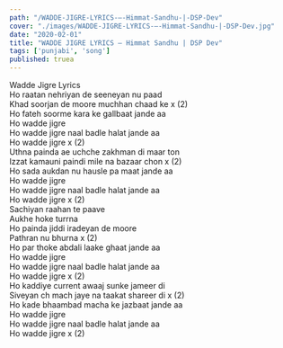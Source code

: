 ```yaml
---
path: "/WADDE-JIGRE-LYRICS-–-Himmat-Sandhu-|-DSP-Dev"
cover: "./images/WADDE-JIGRE-LYRICS-–-Himmat-Sandhu-|-DSP-Dev.jpg"
date: "2020-02-01"
title: "WADDE JIGRE LYRICS – Himmat Sandhu | DSP Dev"
tags: ['punjabi', 'song']
published: truea
---
```

  
Wadde Jigre Lyrics  
Ho raatan nehriyan de seeneyan nu paad  
Khad soorjan de moore muchhan chaad ke x (2)  
Ho fateh soorme kara ke gallbaat jande aa  
Ho wadde jigre  
Ho wadde jigre naal badle halat jande aa  
Ho wadde jigre x (2)  
Uthna painda ae uchche zakhman di maar ton  
Izzat kamauni paindi mile na bazaar chon x (2)  
Ho sada aukdan nu hausle pa maat jande aa  
Ho wadde jigre  
Ho wadde jigre naal badle halat jande aa  
Ho wadde jigre x (2)  
Sachiyan raahan te paave  
Aukhe hoke turrna  
Ho painda jiddi iradeyan de moore  
Pathran nu bhurna x (2)  
Ho par thoke abdali laake ghaat jande aa  
Ho wadde jigre  
Ho wadde jigre naal badle halat jande aa  
Ho wadde jigre x (2)  
Ho kaddiye current awaaj sunke jameer di  
Siveyan ch mach jaye na taakat shareer di x (2)  
Ho kade bhaambad macha ke jazbaat jande aa  
Ho wadde jigre  
Ho wadde jigre naal badle halat jande aa  
Ho wadde jigre x (2)  
